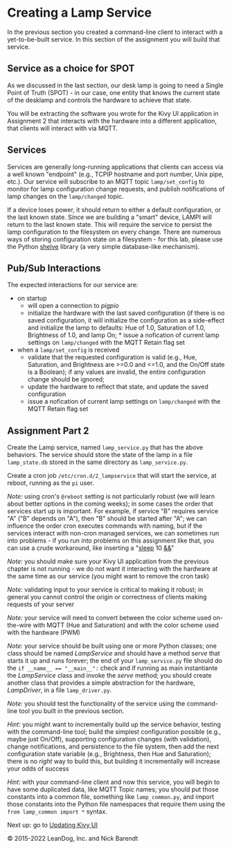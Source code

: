 # Creating a Lamp Service

In the previous section you created a command-line client to interact with a yet-to-be-built service.  In this section of the assignment you will build that service.

## Service as a choice for SPOT

As we discussed in the last section, our desk lamp is going to need a Single Point of Truth (SPOT) - in our case, one entity that knows the current state of the desklamp and controls the hardware to achieve that state.

You will be extracting the software you wrote for the Kivy UI application in Assignment 2 that interacts with the hardware into a different application, that clients will interact with via MQTT.

## Services

Services are generally long-running applications that clients can access via a well known "endpoint" (e.g., TCPIP hostname and port number, Unix pipe, etc.).  Our service will subscribe to an MQTT topic `lamp/set_config` to monitor for lamp configuration change requests, and publish notifications of lamp changes on the `lamp/changed` topic.

If a device loses power, it should return to either a default configuration, or the last known state.  Since we are building a "smart" device, LAMPI will return to the last known state.  This will require the service to persist the lamp configuration to the filesystem on every change.  There are numerous ways of storing configuration state on a filesystem - for this lab, please use the Python [shelve](https://docs.python.org/3.5/library/shelve.html) library (a very simple database-like mechanism).

## Pub/Sub Interactions

The expected interactions for our service are:

* on startup
    * will open a connection to *pigpio*
    * initialize the hardware with the last saved configuration (if there is no saved configuration, it will initialize the configuration as a side-effect and initialize the lamp to defaults:  Hue of 1.0, Saturation of 1.0, Brightness of 1.0, and lamp On;     * issue a nofication of current lamp settings on `lamp/changed` with the MQTT Retain flag set
* when a `lamp/set_config` is received
    * validate that the requested configuration is valid (e.g., Hue, Saturation, and Brightness are >=0.0 and <=1.0, and the On/Off state is a Boolean); if any values are invalid, the entire configuration change should be ignored;
    * update the hardware to reflect that state, and update the saved configuration
    * issue a nofication of current lamp settings on `lamp/changed` with the
 MQTT Retain flag set


## Assignment Part 2

Create the Lamp service, named `lamp_service.py` that has the above behaviors.  The service should store the state of the lamp in a file `lamp_state.db` stored in the same directory as `lamp_service.py`.  

Create a cron job `/etc/cron.d/2_lampservice` that will start the service, at reboot, running as the `pi` user.  

*Note:* using cron's `@reboot` setting is not particularly robust (we will learn about better options in the coming weeks); in some cases the order that services start up is important.  For example, if service "B" requires service "A" ("B" depends on "A"), then "B" should be started after "A"; we can influence the order cron executes commands with naming, but if the services interact with non-cron managed services, we can sometimes run into problems - if you run into problems on this assignment like that, you can use a crude workaround, like inserting a "[sleep](https://en.wikipedia.org/wiki/Sleep_(command)) 10 [&&](https://www.tecmint.com/chaining-operators-in-linux-with-practical-examples/)"

*Note:* you should make sure your Kivy UI application from the previous chapter is not running - we do not want it interacting with the hardware at the same time as our service (you might want to remove the cron task)

*Note:* validating input to your service is critical to making it robust; in general you cannot control the origin or correctness of clients making requests of your server

*Note:* your service will need to convert between the color scheme used on-the-wire with MQTT (Hue and Saturation) and with the color scheme used with the hardware (PWM)

*Note:* your service should be built using one or more Python classes; one class should be named *LampService* and should have a method *serve* that starts it up and runs forever; the end of your `lamp_service.py` file should do the `if __name__ == "__main__":` check and if running as main instantiante the *LampService* class and invoke the *serve* method; you should create another class that provides a simple abstraction for the hardware, *LampDriver*, in a file `lamp_driver.py`.

*Note:* you should test the functionality of the service using the command-line tool you built in the previous section.

*Hint:* you might want to incrementally build up the service behavior, testing with the command-line tool; build the simplest configuration possible (e.g., maybe just On/Off), supporting configuration changes (with validation), change notifications, and persistence to the file system, then add the next configuration state variable (e.g., Brightness, then Hue and Saturation); there is no _right_ way to build this, but building it incrementally will increase your odds of success

*Hint:* with your command-line client and now this service, you will begin to have some duplicated data, like MQTT Topic names; you should put those constants into a common file, something like `lamp_common.py`, and import those constants into the Python file namespaces that require them using the `from lamp_common import *` syntax.

Next up: go to [Updating Kivy UI](../03.7_Updated_Kivy/README.md)

&copy; 2015-2022 LeanDog, Inc. and Nick Barendt

